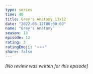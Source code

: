 ```yaml
---
type: series
time: 40
title: Grey's Anatomy 13x12
date: "2022-08-12T00:00:00"
name: "Grey's Anatomy"
season: 13
episode: 12
rating: 3
ratingEmoji: "⭐️⭐️⭐️"
share: false
---
```


_[No review was written for this episode]_
